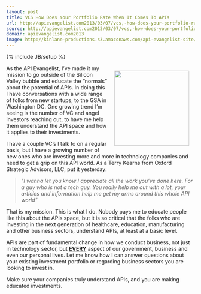 ```yaml
---
layout: post
title: VCS How Does Your Portfolio Rate When It Comes To APIs
url: http://apievangelist.com2013/03/07/vcs,-how-does-your-portfolio-rate-when-it-comes-to-apis/
source: http://apievangelist.com2013/03/07/vcs,-how-does-your-portfolio-rate-when-it-comes-to-apis/
domain: apievangelist.com2013
image: http://kinlane-productions.s3.amazonaws.com/api-evangelist-site/blog/oxford-strategic-advisors-logo.png
---
```

{% include JB/setup %}
<p><img style="padding: 15px;" src="https://s3.amazonaws.com/kinlane-productions/api-evangelist/vc/oxford-strategic-advisors-logo.png" alt="" width="200" align="right" /></p>
<p>As the API Evangelist, I&rsquo;ve made it my mission to go outside of the Silicon Valley bubble and educate the &ldquo;normals&rdquo; about the potential of APIs.  In doing this I have conversations with a wide range of folks from new startups, to the GSA in Washington DC.  One growing trend I&rsquo;m seeing is the number of VC and angel investors reaching out, to have me help them understand the API space and how it applies to their investments.</p>
<p>I have a couple VC&rsquo;s I talk to on a regular basis, but I have a growing number of new ones who are investing more and more in technology companies and need to get a grip on this API world.  As a Terry Kearns from Oxford Strategic Advisors, LLC,&nbsp;put it yesterday:</p>
<blockquote><em>"I wanna let you know I appreciate all the work you've done here. For a guy who is not a tech guy. You really help me out with a lot, your articles and information help me get my arms around this whole API world"</em></blockquote>
<p>That is my mission.  This is what I do.  Nobody pays me to educate people like this about the APIs space, but it is so critical that the folks who are investing in the next generation of healthcare, education, manufacturing and other business sectors, understand APIs, at least at a basic level.</p>
<p>APIs are part of fundamental change in how we conduct business, not just in technology sector, but <strong><span style="text-decoration: underline;">EVERY</span></strong> aspect of our government, business and even our personal lives.  Let me know how I can answer questions about your existing investment portfolio or regarding business sectors you are looking to invest in.</p>
<p>Make sure your companies truly understand APIs, and you are making educated investments.</p>
